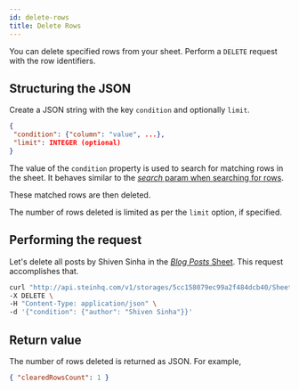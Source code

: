 ```yaml
---
id: delete-rows
title: Delete Rows
---
```


You can delete specified rows from your sheet. Perform a <span class="bg-accent">`DELETE` request with the row identifiers</span>.

## Structuring the JSON

Create a JSON string with the key `condition` and optionally `limit`.

```json
{
 "condition": {"column": "value", ...},
 "limit": INTEGER (optional)
}
```

The value of the `condition` property is used to search for matching rows in the sheet. It behaves similar to the [_search_ param when searching for rows](search-data.md#structuring-the-_search_-query).

These matched rows are then deleted.

The number of rows deleted is limited as per the `limit` option, if specified.

## Performing the request

Let's delete all posts by Shiven Sinha in the [_Blog Posts_ Sheet](https://docs.google.com/spreadsheets/d/13Bc-RY9pOviWvZ7V7CHvuC8QjCqW73guBPk2WxXT0DM/edit#gid=0). This request accomplishes that.

```bash
curl "http://api.steinhq.com/v1/storages/5cc158079ec99a2f484dcb40/Sheet1" \
-X DELETE \
-H "Content-Type: application/json" \
-d '{"condition": {"author": "Shiven Sinha"}}'
```

## Return value

The number of rows deleted is returned as JSON. For example,

```json
{ "clearedRowsCount": 1 }
```
